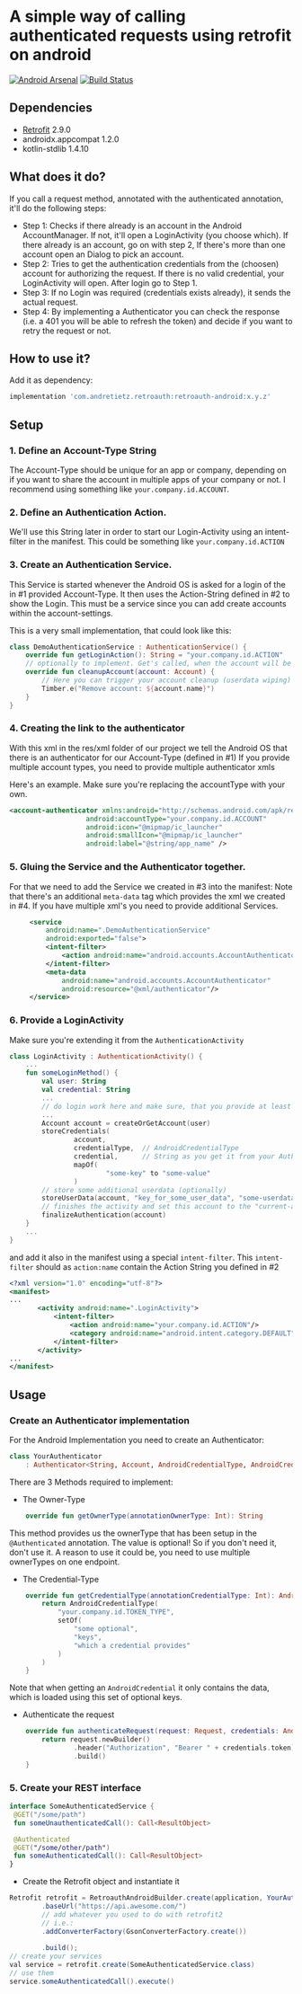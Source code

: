 # A simple way of calling authenticated requests using retrofit on android
[![Android Arsenal](https://img.shields.io/badge/Android%20Arsenal-retroauth-brightgreen.svg?style=flat)](http://android-arsenal.com/details/1/2195)
[![Build Status](https://app.bitrise.io/app/333d6e2bdd7d7306/status.svg?token=XiPwuCStRxgZFLtYToFKTg&branch=master)](https://app.bitrise.io/app/333d6e2bdd7d7306)
## Dependencies
* [Retrofit](https://github.com/square/retrofit) 2.9.0
* androidx.appcompat 1.2.0
* kotlin-stdlib 1.4.10

## What does it do?
If you call a request method, annotated with the authenticated annotation, it'll do the following steps:
* Step 1: Checks if there already is an account in the Android AccountManager. If not, it'll open a LoginActivity (you choose which). If there already is an account, go on with step 2, If there's more than one account open an Dialog to pick an account.
* Step 2: Tries to get the authentication credentials from the (choosen) account for authorizing the request. If there is no valid credential, your LoginActivity will open. After login go to Step 1.
* Step 3: If no Login was required (credentials exists already), it sends the actual request.
* Step 4: By implementing a Authenticator you can check the response (i.e. a 401 you will be able to refresh the token) and decide if you want to retry the request or not.

## How to use it?

Add it as dependency:
```groovy
implementation 'com.andretietz.retroauth:retroauth-android:x.y.z'
```
## Setup
### 1. Define an Account-Type String
The Account-Type should be unique for an app or company, depending on if you want to share the account in multiple apps of your company or not.
I recommend using something like ```your.company.id.ACCOUNT```.
### 2. Define an Authentication Action.
We'll use this String later in order to start our Login-Activity using an intent-filter in the manifest.
This could be something like ```your.company.id.ACTION```
### 3. Create an Authentication Service.
This Service is started whenever the Android OS is asked for a login of the in #1 provided Account-Type. It then uses the Action-String defined in #2 to show the Login.
This must be a service since you can add create accounts within the account-settings.

This is a very small implementation, that could look like this:
```kotlin
class DemoAuthenticationService : AuthenticationService() {
    override fun getLoginAction(): String = "your.company.id.ACTION"
    // optionally to implement. Get's called, when the account will be removed
    override fun cleanupAccount(account: Account) {
        // Here you can trigger your account cleanup (userdata wiping)
        Timber.e("Remove account: ${account.name}")
    }
}
```
### 4. Creating the link to the authenticator
With this xml in the res/xml folder of our project we tell the Android OS that there is an authenticator for our Account-Type (defined in #1)
If you provide multiple account types, you need to provide multiple authenticator xmls

Here's an example. Make sure you're replacing the accountType with your own.
```xml
<account-authenticator xmlns:android="http://schemas.android.com/apk/res/android"
                   android:accountType="your.company.id.ACCOUNT"
                   android:icon="@mipmap/ic_launcher"
                   android:smallIcon="@mipmap/ic_launcher"
                   android:label="@string/app_name" />
```

### 5. Gluing the Service and the Authenticator together.

For that we need to add the Service we created in #3 into the manifest:
Note that there's an additional `meta-data` tag which provides the xml we created in #4. If you have multiple xml's you need to provide additional Services.

```xml
     <service
         android:name=".DemoAuthenticationService"
         android:exported="false">
         <intent-filter>
             <action android:name="android.accounts.AccountAuthenticator"/>
         </intent-filter>
         <meta-data
             android:name="android.accounts.AccountAuthenticator"
             android:resource="@xml/authenticator"/>
     </service>
```

### 6. Provide a LoginActivity
Make sure you're extending it from the `AuthenticationActivity`
```kotlin
class LoginActivity : AuthenticationActivity() {
    ...
    fun someLoginMethod() {
        val user: String
        val credential: String
        ...
        // do login work here and make sure, that you provide at least a user and a credential String
        ...
        Account account = createOrGetAccount(user)
        storeCredentials(
                account,
                credentialType,  // AndroidCredentialType
                credential,      // String as you get it from your Authenticator implementation
                mapOf(
                        "some-key" to "some-value"
                )
        // store some additional userdata (optionally)
        storeUserData(account, "key_for_some_user_data", "some-userdata")
        // finishes the activity and set this account to the "current-active" one
        finalizeAuthentication(account)
    }
    ...
}
```
and add it also in the manifest using a special `intent-filter`. This `intent-filter` should
as `action:name` contain the Action String you defined in #2

 ```xml
 <?xml version="1.0" encoding="utf-8"?>
 <manifest>
 ...
        <activity android:name=".LoginActivity">
            <intent-filter>
                <action android:name="your.company.id.ACTION"/>
                <category android:name="android.intent.category.DEFAULT"/>
            </intent-filter>
        </activity>
 ...
 </manifest>
 ```

## Usage
### Create an Authenticator implementation
For the Android Implementation you need to create an Authenticator:
```kotlin
class YourAuthenticator
    : Authenticator<String, Account, AndroidCredentialType, AndroidCredentials>() {
```

There are 3 Methods required to implement:
* The Owner-Type
```kotlin
    override fun getOwnerType(annotationOwnerType: Int): String
```
This method provides us the ownerType that has been setup in the `@Authenticated` annotation.
The value is optional! So if you don't need it, don't use it. A reason to use it could be, you need to use multiple ownerTypes on one endpoint.

* The Credential-Type
```kotlin
    override fun getCredentialType(annotationCredentialType: Int): AndroidCredentialType {
        return AndroidCredentialType(
            "your.company.id.TOKEN_TYPE",
            setOf(
                "some optional",
                "keys",
                "which a credential provides"
            )
        )
    }

```
Note that when getting an `AndroidCredential` it only contains the data, which is loaded
using this set of optional keys.

* Authenticate the request
```kotlin
    override fun authenticateRequest(request: Request, credentials: AndroidCredentials): Request {
        return request.newBuilder()
                .header("Authorization", "Bearer " + credentials.token)
                .build()
    }
```
 
### 5. Create your REST interface
```kotlin
interface SomeAuthenticatedService {
 @GET("/some/path")
 fun someUnauthenticatedCall(): Call<ResultObject>

 @Authenticated
 @GET("/some/other/path")
 fun someAuthenticatedCall(): Call<ResultObject>
}
```
 
 * Create the Retrofit object and instantiate it
```java
Retrofit retrofit = RetroauthAndroidBuilder.create(application, YourAuthenticator()))
        .baseUrl("https://api.awesome.com/")
        // add whatever you used to do with retrofit2
        // i.e.:
        .addConverterFactory(GsonConverterFactory.create())
        
        .build();
// create your services
val service = retrofit.create(SomeAuthenticatedService.class)
// use them
service.someAuthenticatedCall().execute()
```
